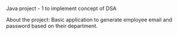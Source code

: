 Java project - 1 to implement concept of DSA

About the project:
Basic application to generate employee email and password based on their department.
